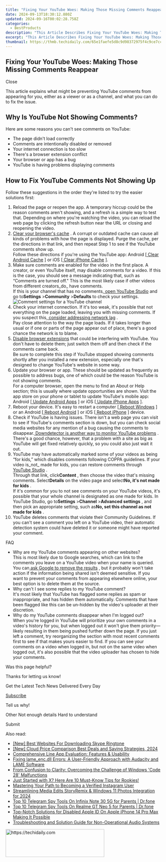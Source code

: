 ```yaml
---
title: "Fixing Your YouTube Woes: Making Those Missing Comments Reappear"
date: 2024-09-13T18:30:12.880Z
updated: 2024-09-16T00:02:28.758Z
categories:
  - BestProducts
description: "This Article Describes Fixing Your YouTube Woes: Making Those Missing Comments Reappear"
excerpt: "This Article Describes Fixing Your YouTube Woes: Making Those Missing Comments Reappear"
thumbnail: https://thmb.techidaily.com/65e1faefe5d8c9d98372975f4c9ce7cc4de93a99d55ba88c99cb9cdaa749d8eb.jpg
---
```


## Fixing Your YouTube Woes: Making Those Missing Comments Reappear

Close 

 This article explains what might be preventing YouTube comments from appearing for you, either as a viewer or as a channel, and what you can do to fix the issue.

##  Why Is YouTube Not Showing Comments? 

 Here are some reasons you can't see comments on YouTube:

* The page didn't load correctly
* Comments are intentionally disabled or removed
* Your internet connection is too slow
* There's a browser extension conflict
* Your browser or app has a bug
* YouTube is having problems displaying comments

##  How to Fix YouTube Comments Not Showing Up 

 Follow these suggestions in the order they're listed to try the easier solutions first:

1. Reload the page or reopen the app. A temporary hiccup could be the reason comments aren't showing, and a refresh is a simple way to test that. Depending on where you're watching the video, you can reload the web page by clicking the refresh button near the URL or closing and reopening the video.
2. [ Clear your browser's cache](https://www.lifewire.com/how-to-clear-cache-2617980) . A corrupt or outdated cache can cause all kinds of problems with how the page is displayed. Purge the cache, per the directions in that link, and then repeat Step 1 to see if the YouTube comments show up.  
 Follow these directions if you're using the YouTube app: Android \[[ Clear Android Cache](https://www.lifewire.com/clear-cache-android-4157780) \] or iOS \[[ Clear iPhone Cache](https://www.lifewire.com/clear-iphone-cache-4178428) \].
3. Make sure comments are enabled for the video in the first place. A creator, or even YouTube itself, may disable comments for a video. If this is the case, you should see a message indicating that, such as “Comments are turned off." This is the most likely case if other videos from different creators_do_ have comments.  
 If this is your channel that has no comments,[ open YouTube Studio](https://studio.youtube.com/) and go to**Settings** \>**Community** \>**Defaults** to check your settings.  
![Comment settings for a YouTube channel](https://www.lifewire.com/thmb/u34Cgu0xytzQBLqFE406hAsNG_w=/1500x0/filters:no_upscale():max_bytes(150000):strip_icc():format(webp)/youtube-comments-settings-9e4d0be80f6a4a2eb28d5a174ab798c3.png)
4. Check your internet connection. If it's too weak, it's possible that not everything on the page loaded, leaving you with missing comments. If you suspect this,[ consider addressing network lag](https://www.lifewire.com/lag-on-computer-networks-and-online-817370) .  
 Pay close attention to the way the page loads. If it takes longer than usual or if one or parts of the page appear out of place, there's a good chance the network is to blame.
5. [ Disable browser extensions](https://www.lifewire.com/disable-chrome-extensions-and-plugins-4136252) that could be interfering with YouTube. You don't have to delete them; just switch them off and then check if the comments came back.  
 Be sure to complete this step if YouTube stopped showing comments shortly after you installed a new extension, especially one that's designed to change YouTube's website in some way.
6. Update your browser or app. These should be updated as frequently as possible to address bugs, one of which could be the reason YouTube is not showing comments.  
 For a computer browser, open the menu to find an About or Help section; this is usually where update opportunities are shown. Visit the app store on your phone or tablet to update YouTube's mobile app: Android \[[ Update Android Apps](https://www.lifewire.com/update-apps-on-android-7106106) \] or iOS \[[ Update iPhone Apps](https://www.lifewire.com/ways-to-keep-iphone-apps-to-date-2000645) \].
7. Reboot your device. It's easy to restart a computer \[[ Reboot Windows](https://www.lifewire.com/how-to-reboot-a-computer-2624568) \] or an Android \[[ Reboot Android](https://www.lifewire.com/reboot-android-smartphone-or-tablet-4127180) \] or iOS \[[ Reboot iPhone](https://www.lifewire.com/how-to-restart-iphone-2000288) \] device.
8. Check if YouTube is having issues. There isn't a web page you can visit to see if YouTube's comments section is down, but you can check social media websites for any mention of a bug causing the comments to disappear.[ Downdetector is another way to monitor YouTube problems](https://downdetector.com/status/youtube/) .  
 There's a good chance, however, that a problem with a site as big as YouTube will get fixed relatively quickly, so you could also just wait it out.
9. YouTube may have automatically marked some of your videos as being “for kids,” which disables comments following COPPA guidelines. If your video is_not_ made for kids, you can restore comments through[ YouTube Studio](https://studio.youtube.com/) .  
 Through that link, click**Content** , then choose the video that's missing comments. Select**Details** on the video page and select**No, it's not made for kids** .  
 If it's common for you to not see comments on your YouTube videos, it's possible that your whole channel is designated as one made for kids. In YouTube Studio, go to**Settings** \>**Channel** \>**Advanced settings** , and then pick an appropriate setting, such as**No, set this channel as not made for kids** .
10. YouTube deletes comments that violate their Community Guidelines. If you can't see a comment you left on a YouTube video, their automatic detection system could have deleted it or someone might have reported your comment.

 FAQ

* Why are my YouTube comments appearing on other websites?  
 This is most likely due to Google searches, which can link to the comments you leave on a YouTube video when your name is queried. You can[ ask Google to remove the results](https://www.lifewire.com/you-can-now-ask-google-to-remove-personal-info-from-searches-5270380) , but it probably won't take action if the information being shared isn't deemed sensitive. If you want to prevent your comments from appearing elsewhere online, your best option is to delete them at the source.
* Why can't I see some replies to my YouTube comment?  
 It's most likely that YouTube has flagged some replies as spam or inappropriate, and has hidden them automatically. Comments that have been flagged like this can be un-hidden by the video's uploader at their discretion.
* Why do my YouTube comments disappear when I'm logged out?  
 When you're logged in YouTube will prioritize your own comments in a video's history for you, but when logged out it won't give them priority—likely resulting in them being pushed further down the page. If you just left a comment, try reorganizing the section with most recent comments first to see if that makes yours easier to find. If you can see your comments on a video when logged in, but not on the same video when logged out, it's also possible that the video uploader has chosen to hide your comments.

Was this page helpful?

Thanks for letting us know!

 Get the Latest Tech News Delivered Every Day

[ Subscribe ](https://www.lifewire.com/#) 

Tell us why!

 Other  Not enough details  Hard to understand 

 Submit 

<ins class="adsbygoogle"
     style="display:block"
     data-ad-format="autorelaxed"
     data-ad-client="ca-pub-7571918770474297"
     data-ad-slot="1223367746"></ins>

<ins class="adsbygoogle"
     style="display:block"
     data-ad-client="ca-pub-7571918770474297"
     data-ad-slot="8358498916"
     data-ad-format="auto"
     data-full-width-responsive="true"></ins>

<span class="atpl-alsoreadstyle">Also read:</span>
<div><ul>
<li><a href="https://extra-lessons.techidaily.com/new-best-websites-for-downloading-skype-ringtone/"><u>[New] Best Websites For Downloading Skype Ringtone</u></a></li>
<li><a href="https://extra-lessons.techidaily.com/new-cloud-price-comparison-best-deals-and-saving-strategies-2024/"><u>[New] Cloud Price Comparison Best Deals and Saving Strategies, 2024</u></a></li>
<li><a href="https://tech-renaissance.techidaily.com/comprehensive-line-app-evaluation-features-and-usability/"><u>Comprehensive Line App Evaluation: Features & Usability</u></a></li>
<li><a href="https://tech-renaissance.techidaily.com/fixing-lameencdll-errors-a-user-friendly-approach-with-audacity-and-lame-software/"><u>Fixing lame_enc.dll Errors: A User-Friendly Approach with Audacity and LAME Software</u></a></li>
<li><a href="https://tech-renaissance.techidaily.com/from-confusion-to-clarity-overcoming-the-challenge-of-windows-code-28-malfunctions/"><u>From Confusion to Clarity: Overcoming the Challenge of Windows 'Code 28' Malfunctions</u></a></li>
<li><a href="https://tech-renaissance.techidaily.com/just-started-with-x-here-are-10-must-know-tips-for-rookies/"><u>Just Started with X? Here Are 10 Must-Know Tips for Rookies!</u></a></li>
<li><a href="https://tech-renaissance.techidaily.com/mastering-your-path-to-becoming-a-verified-instagram-user/"><u>Mastering Your Path to Becoming a Verified Instagram User</u></a></li>
<li><a href="https://some-skills.techidaily.com/streamlining-media-edits-storyremix-and-windows-11-photos-integration-for-2024/"><u>Streamlining Media Edits StoryRemix & Windows 11 Photos Integration for 2024</u></a></li>
<li><a href="https://android-location-track.techidaily.com/top-10-telegram-spy-tools-on-infinix-note-30-5g-for-parents-drfone-by-drfone-virtual-android/"><u>Top 10 Telegram Spy Tools On Infinix Note 30 5G for Parents | Dr.fone</u></a></li>
<li><a href="https://android-location-track.techidaily.com/top-10-telegram-spy-tools-on-realme-gt-neo-5-for-parents-drfone-by-drfone-virtual-android/"><u>Top 10 Telegram Spy Tools On Realme GT Neo 5 for Parents | Dr.fone</u></a></li>
<li><a href="https://apple-account.techidaily.com/top-notch-solutions-for-disabled-apple-id-on-apple-iphone-14-pro-max-making-it-possible-by-drfone-ios/"><u>Top-Notch Solutions for Disabled Apple ID On Apple iPhone 14 Pro Max Making It Possible</u></a></li>
<li><a href="https://sound-issues.techidaily.com/troubleshooting-and-solution-guide-for-non-operational-audio-systems/"><u>Troubleshooting and Solution Guide for Non-Operational Audio Systems</u></a></li>
</ul></div>

<!-- affiliate ads begin -->
<a href="https://aligracehair.sjv.io/c/5597632/2115917/19272" target="_top" id="2115917">
  <img src="//a.impactradius-go.com/display-ad/19272-2115917" border="0" alt="https://techidaily.com" width="320" height="90"/>
</a>
<img height="0" width="0" src="https://aligracehair.sjv.io/i/5597632/2115917/19272" style="position:absolute;visibility:hidden;" border="0" />
<!-- affiliate ads end -->

